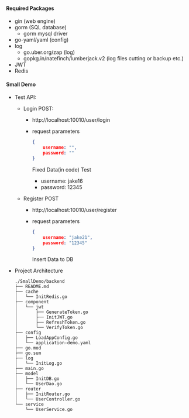 #### Required Packages
- gin (web engine)
- gorm (SQL database)
  - gorm mysql driver
- go-yaml/yaml (config)
- log
  - go.uber.org/zap (log)
  - gopkg.in/natefinch/lumberjack.v2 (log files cutting or backup etc.)
- JWT
- Redis



#### Small Demo

- Test API:

  - Login POST:

    - http://localhost:10010/user/login

    - request parameters

      ```JSON
      {
          username: "",
          password: ""
      }
      ```

      Fixed Data(in code) Test

      - username: jake16
      - password: 12345

  - Register POST

    - http://localhost:10010/user/register

    - request parameters

      ```JSON
      {
          username: "jake21",
          password: "12345"
      }
      ```

      Insert Data to DB

- Project Architecture

  ```
  ./SmallDemo/backend
  ├── README.md
  ├── cache
  │   └── InitRedis.go
  ├── component
  │   └── jwt
  │       ├── GenerateToken.go
  │       ├── InitJWT.go
  │       ├── RefreshToken.go
  │       └── VerifyToken.go
  ├── config
  │   ├── LoadAppConfig.go
  │   └── application-demo.yaml
  ├── go.mod
  ├── go.sum
  ├── log
  │   └── InitLog.go
  ├── main.go
  ├── model
  │   ├── InitDB.go
  │   └── UserDao.go
  ├── router
  │   ├── InitRouter.go
  │   └── UserController.go
  └── service
      └── UserService.go
  ```

  